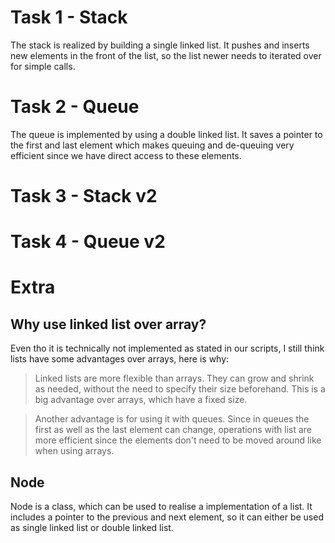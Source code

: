 # Task 1 - Stack
The stack is realized by building a single linked list. It pushes and inserts new elements in the front of the list, so the list newer needs to iterated over for simple calls.

# Task 2 - Queue
The queue is implemented by using a double linked list. It saves a pointer to the first and last element which makes queuing and de-queuing very efficient since we have direct access to these elements.

# Task 3 - Stack v2

# Task 4 - Queue v2

# Extra
## Why use linked list over array?
Even tho it is technically not implemented as stated in our scripts, I still think lists have some advantages over arrays, here is why:

> Linked lists are more flexible than arrays. They can grow and shrink as needed, without the need to specify their size beforehand. This is a big advantage over arrays, which have a fixed size.

> Another advantage is for using it with queues. Since in queues the first as well as the last element can change, operations with list are more efficient since the elements don't need to be moved around like when using arrays.

## Node
Node is a class, which can be used to realise a implementation of a list. It includes a pointer to the previous and next element, so it can either be used as single linked list or double linked list.